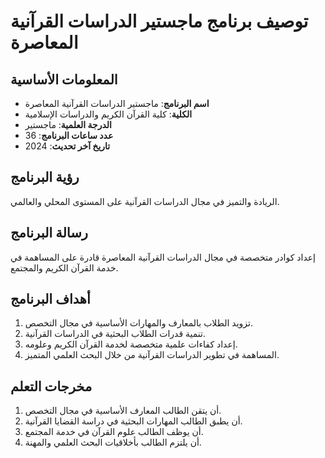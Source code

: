 # توصيف برنامج ماجستير الدراسات القرآنية المعاصرة

## المعلومات الأساسية

- **اسم البرنامج**: ماجستير الدراسات القرآنية المعاصرة
- **الكلية**: كلية القرآن الكريم والدراسات الإسلامية
- **الدرجة العلمية**: ماجستير
- **عدد ساعات البرنامج**: 36
- **تاريخ آخر تحديث**: 2024

## رؤية البرنامج

الريادة والتميز في مجال الدراسات القرآنية على المستوى المحلي والعالمي.

## رسالة البرنامج

إعداد كوادر متخصصة في مجال الدراسات القرآنية المعاصرة قادرة على المساهمة في خدمة القرآن الكريم والمجتمع.

## أهداف البرنامج

1. تزويد الطلاب بالمعارف والمهارات الأساسية في مجال التخصص.
2. تنمية قدرات الطلاب البحثية في الدراسات القرآنية.
3. إعداد كفاءات علمية متخصصة لخدمة القرآن الكريم وعلومه.
4. المساهمة في تطوير الدراسات القرآنية من خلال البحث العلمي المتميز.

## مخرجات التعلم

1. أن يتقن الطالب المعارف الأساسية في مجال التخصص.
2. أن يطبق الطالب المهارات البحثية في دراسة القضايا القرآنية.
3. أن يوظف الطالب علوم القرآن في خدمة المجتمع.
4. أن يلتزم الطالب بأخلاقيات البحث العلمي والمهنة.
